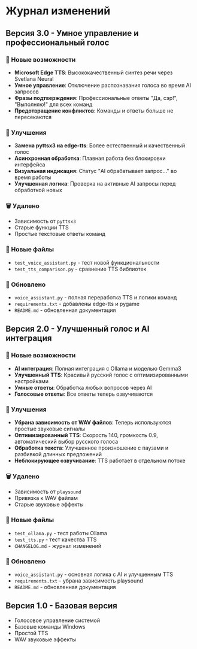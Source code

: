 # Журнал изменений

## Версия 3.0 - Умное управление и профессиональный голос

### 🎉 Новые возможности
- **Microsoft Edge TTS**: Высококачественный синтез речи через Svetlana Neural
- **Умное управление**: Отключение распознавания голоса во время AI запросов
- **Фразы подтверждения**: Профессиональные ответы "Да, сэр!", "Выполняю!" для всех команд
- **Предотвращение конфликтов**: Команды и ответы больше не пересекаются

### 🔧 Улучшения
- **Замена pyttsx3 на edge-tts**: Более естественный и качественный голос
- **Асинхронная обработка**: Плавная работа без блокировки интерфейса
- **Визуальная индикация**: Статус "AI обрабатывает запрос..." во время работы
- **Улучшенная логика**: Проверка на активные AI запросы перед обработкой новых

### 🗑️ Удалено
- Зависимость от `pyttsx3`
- Старые функции TTS
- Простые текстовые ответы команд

### 📁 Новые файлы
- `test_voice_assistant.py` - тест новой функциональности
- `test_tts_comparison.py` - сравнение TTS библиотек

### 🔄 Обновлено
- `voice_assistant.py` - полная переработка TTS и логики команд
- `requirements.txt` - добавлены edge-tts и pygame
- `README.md` - обновленная документация

## Версия 2.0 - Улучшенный голос и AI интеграция

### 🎉 Новые возможности
- **AI интеграция**: Полная интеграция с Ollama и моделью Gemma3
- **Улучшенный TTS**: Красивый русский голос с оптимизированными настройками
- **Умные ответы**: Обработка любых вопросов через AI
- **Голосовые ответы**: Все ответы теперь озвучиваются

### 🔧 Улучшения
- **Убрана зависимость от WAV файлов**: Теперь используются простые звуковые сигналы
- **Оптимизированный TTS**: Скорость 140, громкость 0.9, автоматический выбор русского голоса
- **Обработка текста**: Улучшенное произношение с паузами и разбивкой длинных предложений
- **Неблокирующее озвучивание**: TTS работает в отдельном потоке

### 🗑️ Удалено
- Зависимость от `playsound`
- Привязка к WAV файлам
- Старые звуковые эффекты

### 📁 Новые файлы
- `test_ollama.py` - тест работы Ollama
- `test_tts.py` - тест качества TTS
- `CHANGELOG.md` - журнал изменений

### 🔄 Обновлено
- `voice_assistant.py` - основная логика с AI и улучшенным TTS
- `requirements.txt` - убрана зависимость playsound
- `README.md` - обновленная документация

## Версия 1.0 - Базовая версия
- Голосовое управление системой
- Базовые команды Windows
- Простой TTS
- WAV звуковые эффекты 